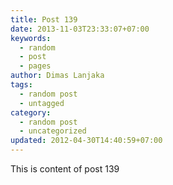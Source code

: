 ```yaml
---
title: Post 139
date: 2013-11-03T23:33:07+07:00
keywords:
  - random
  - post
  - pages
author: Dimas Lanjaka
tags:
  - random post
  - untagged
category:
  - random post
  - uncategorized
updated: 2012-04-30T14:40:59+07:00
---
```

This is content of post 139